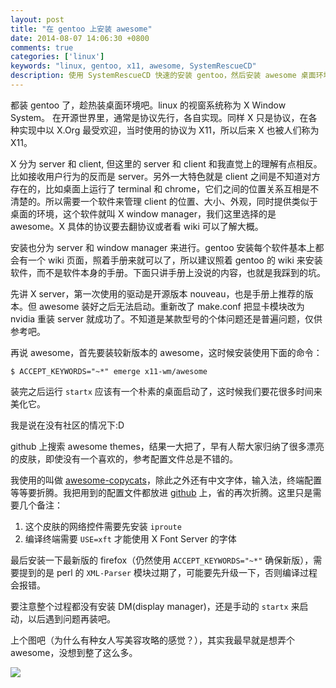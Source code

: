 ```yaml
---
layout: post
title: "在 gentoo 上安装 awesome"
date: 2014-08-07 14:06:30 +0800
comments: true
categories: ['linux']
keywords: "linux, gentoo, x11, awesome, SystemRescueCD"
description: 使用 SystemRescueCD 快速的安装 gentoo，然后安装 awesome 桌面环境。
---
```


都装 gentoo 了，趁热装桌面环境吧。linux 的视窗系统称为 X Window System。
在开源世界里，通常是协议先行，各自实现。同样 X 只是协议，在各种实现中以 X.Org 最受欢迎，当时使用的协议为 X11，所以后来 X 也被人们称为 X11。

<!-- more -->

X 分为 server 和 client, 但这里的 server 和 client 和我直觉上的理解有点相反。比如接收用户行为的反而是 server。另外一大特色就是 client 之间是不知道对方存在的，比如桌面上运行了 terminal 和 chrome，它们之间的位置关系互相是不清楚的。所以需要一个软件来管理 client 的位置、大小、外观，同时提供类似于桌面的环境，这个软件就叫 X window manager，我们这里选择的是 awesome。X 具体的协议要去翻协议或者看 wiki 可以了解大概。

安装也分为 server 和 window manager 来进行。gentoo 安装每个软件基本上都会有一个 wiki 页面，照着手册来就可以了，所以建议照着 gentoo 的 wiki 来安装软件，而不是软件本身的手册。下面只讲手册上没说的内容，也就是我踩到的坑。

先讲 X server，第一次使用的驱动是开源版本 nouveau，也是手册上推荐的版本。但 awesome 装好之后无法启动。重新改了 make.conf 把显卡模块改为 nvidia 重装 server 就成功了。不知道是某款型号的个体问题还是普遍问题，仅供参考吧。

再说 awesome，首先要装较新版本的 awesome，这时候安装使用下面的命令：

```
$ ACCEPT_KEYWORDS="~*" emerge x11-wm/awesome
```

装完之后运行 `startx` 应该有一个朴素的桌面启动了，这时候我们要花很多时间来美化它。

我是说在没有社区的情况下:D

github 上搜索 awesome themes，结果一大把了，早有人帮大家归纳了很多漂亮的皮肤，即使没有一个喜欢的，参考配置文件总是不错的。

我使用的叫做 [awesome-copycats][1]，除此之外还有中文字体，输入法，终端配置等等要折腾。我把用到的配置文件都放进 [github][2] 上，省的再次折腾。这里只是需要几个备注：

1. 这个皮肤的网络控件需要先安装 `iproute`
2. 编译终端需要 `USE=xft` 才能使用 X Font Server 的字体

最后安装一下最新版的 firefox（仍然使用 `ACCEPT_KEYWORDS="~*"` 确保新版），需要提到的是 perl 的 `XML-Parser` 模块过期了，可能要先升级一下，否则编译过程会报错。

要注意整个过程都没有安装 DM(display manager)，还是手动的 `startx` 来启动，以后遇到问题再装吧。

上个图吧（为什么有种女人写美容攻略的感觉？），其实我最早就是想弄个 awesome，没想到整了这么多。

<img src="{{ root_url }}/images/custom/awesome.png" />


[1]: https://github.com/copycat-killer/awesome-copycats
[2]: https://github.com/liangshan/liangshan.gentoo

